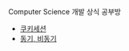 Computer Science 개발 상식 공부방
- [쿠키세션](https://github.com/BeomJunPark12/TIL/blob/main/cs/cookieSession.md)
- [동기, 비동기](https://github.com/BeomJunPark12/TIL/blob/main/cs/synchronous.md)

